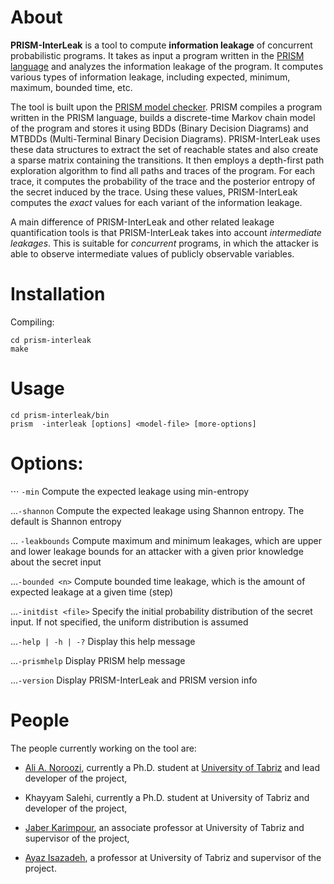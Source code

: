 # About
**PRISM-InterLeak** is a tool to compute **information leakage** of concurrent probabilistic programs. It takes as input a program written in the [PRISM language](http://www.prismmodelchecker.org/manual/ThePRISMLanguage/Introduction) and analyzes the information leakage of the program. It computes various types of information leakage, including expected, minimum, maximum, bounded time, etc. 

The tool is built upon the [PRISM model checker](http://www.prismmodelchecker.org/). PRISM compiles a program written in the PRISM language, builds a discrete-time Markov chain model of the program and stores it using BDDs (Binary Decision Diagrams) and MTBDDs (Multi-Terminal Binary Decision Diagrams). PRISM-InterLeak uses these data structures to extract the set of reachable states and also create a sparse matrix containing the transitions. It then employs a depth-first path exploration algorithm to find all paths and traces of the program. For each trace, it computes the probability of the trace and the posterior entropy of the secret induced by the trace. Using these values, PRISM-InterLeak computes the *exact* values for each variant of the information leakage. 

A main difference of PRISM-InterLeak and other related leakage quantification tools is that PRISM-InterLeak takes into account *intermediate leakages*. This is suitable for *concurrent* programs, in which the attacker is able to observe intermediate values of publicly observable variables. 

# Installation
Compiling:
```console
cd prism-interleak
make
```


# Usage

```console
cd prism-interleak/bin
prism  -interleak [options] <model-file> [more-options]
```

Options:
========
⋅⋅⋅ `-min`  Compute the expected leakage using min-entropy

 ...`-shannon`  Compute the expected leakage using Shannon entropy. The default is Shannon entropy

 ... `-leakbounds`  Compute maximum and minimum leakages, which are upper and lower leakage bounds for an attacker with a given prior knowledge about the secret input

...`-bounded <n>`  Compute bounded time leakage, which is the amount of expected leakage at a given time (step)

...`-initdist <file>`  Specify the initial probability distribution of the secret input. If not specified, the uniform distribution is assumed

...`-help | -h | -?`  Display this help message

...`-prismhelp`  Display PRISM help message

...`-version`  Display PRISM-InterLeak and PRISM version info


# People
The people currently working on the tool are:

* [Ali A. Noroozi](https://alianoroozi.github.io), currently a Ph.D. student at [University of Tabriz](http://tabrizu.ac.ir/en) and lead developer of the project,

* Khayyam Salehi, currently a Ph.D. student at University of Tabriz and developer of the project,

* [Jaber Karimpour](http://simap.tabrizu.ac.ir/cv/karimpour/?lang=en-gb), an associate professor at University of Tabriz and supervisor of the project,

* [Ayaz Isazadeh](http://isazadeh.net/ayaz), a professor at University of Tabriz and supervisor of the project.

